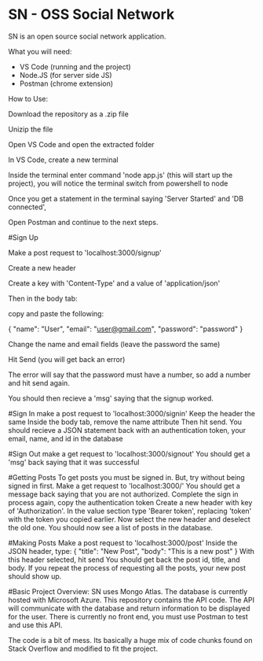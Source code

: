 # SN - OSS Social Network
SN is an open source social network application.

What you will need:
- VS Code (running and the project)
- Node.JS (for server side JS)
- Postman (chrome extension)

How to Use:

Download the repository as a .zip file

Unizip the file

Open VS Code and open the extracted folder

In VS Code, create a new terminal

Inside the terminal enter command 'node app.js' (this will start up the project), you will notice the terminal switch from powershell to node

Once you get a statement in the terminal saying 'Server Started' and 'DB connected',

Open Postman and continue to the next steps.

#Sign Up

Make a post request to 'localhost:3000/signup'

Create a new header

Create a key with 'Content-Type' and a value of 'application/json'

Then in the body tab:

copy and paste the following:

{
	"name": "User",
	"email": "user@gmail.com",
	"password": "password"
}

Change the name and email fields (leave the password the same)

Hit Send (you will get back an error)

The error will say that the password must have a number, so add a number and hit send again.

You should then recieve a 'msg' saying that the signup worked.

#Sign In
make a post request to 'localhost:3000/signin'
Keep the header the same
Inside the body tab, remove the name attribute
Then hit send.
You should recieve a JSON statement back with an authentication token, your email, name, and id in the database

#Sign Out
make a get request to 'localhost:3000/signout'
You should get a 'msg' back saying that it was successful

#Getting Posts
To get posts you must be signed in. But, try without being signed in first.
Make a get request to 'localhost:3000/'
You should get a message back saying that you are not authorized.
Complete the sign in process again, copy the authentication token
Create a new header with key of 'Authorization'. In the value section type 'Bearer token', replacing 'token' with the token you copied earlier.
Now select the new header and deselect the old one.
You should now see a list of posts in the database.

#Making Posts
Make a post request to 'localhost:3000/post'
Inside the JSON header, type:
{
	"title": "New Post",
	"body": "This is a new post"
}
With this header selected, hit send
You should get back the post id, title, and body.
If you repeat the process of requesting all the posts, your new post should show up.


#Basic Project Overview:
SN uses Mongo Atlas. The database is currently hosted with Microsoft Azure. This repository contains the API code. The API will communicate with the database and return information to be displayed for the user. There is currently no front end, you must use Postman to test and use this API.

The code is a bit of mess. Its basically a huge mix of code chunks found on Stack Overflow and modified to fit the project.


